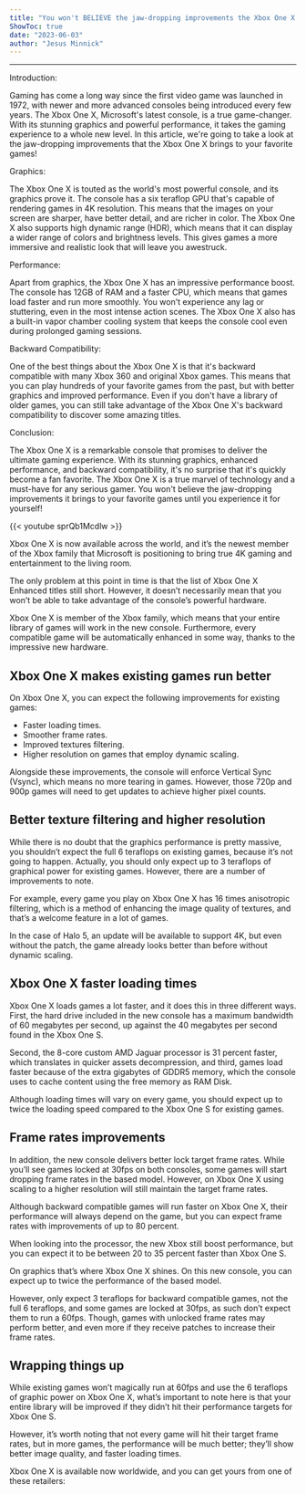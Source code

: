 ```yaml
---
title: "You won't BELIEVE the jaw-dropping improvements the Xbox One X brings to your favorite games!"
ShowToc: true 
date: "2023-06-03"
author: "Jesus Minnick"
---
```

*****
Introduction:

Gaming has come a long way since the first video game was launched in 1972, with newer and more advanced consoles being introduced every few years. The Xbox One X, Microsoft's latest console, is a true game-changer. With its stunning graphics and powerful performance, it takes the gaming experience to a whole new level. In this article, we're going to take a look at the jaw-dropping improvements that the Xbox One X brings to your favorite games!

Graphics:

The Xbox One X is touted as the world's most powerful console, and its graphics prove it. The console has a six teraflop GPU that's capable of rendering games in 4K resolution. This means that the images on your screen are sharper, have better detail, and are richer in color. The Xbox One X also supports high dynamic range (HDR), which means that it can display a wider range of colors and brightness levels. This gives games a more immersive and realistic look that will leave you awestruck.

Performance:

Apart from graphics, the Xbox One X has an impressive performance boost. The console has 12GB of RAM and a faster CPU, which means that games load faster and run more smoothly. You won't experience any lag or stuttering, even in the most intense action scenes. The Xbox One X also has a built-in vapor chamber cooling system that keeps the console cool even during prolonged gaming sessions.

Backward Compatibility:

One of the best things about the Xbox One X is that it's backward compatible with many Xbox 360 and original Xbox games. This means that you can play hundreds of your favorite games from the past, but with better graphics and improved performance. Even if you don't have a library of older games, you can still take advantage of the Xbox One X's backward compatibility to discover some amazing titles.

Conclusion:

The Xbox One X is a remarkable console that promises to deliver the ultimate gaming experience. With its stunning graphics, enhanced performance, and backward compatibility, it's no surprise that it's quickly become a fan favorite. The Xbox One X is a true marvel of technology and a must-have for any serious gamer. You won't believe the jaw-dropping improvements it brings to your favorite games until you experience it for yourself!

{{< youtube sprQb1Mcdlw >}} 



Xbox One X is now available across the world, and it’s the newest member of the Xbox family that Microsoft is positioning to bring true 4K gaming and entertainment to the living room.
 
The only problem at this point in time is that the list of Xbox One X Enhanced titles still short. However, it doesn’t necessarily mean that you won’t be able to take advantage of the console’s powerful hardware.
 
Xbox One X is member of the Xbox family, which means that your entire library of games will work in the new console. Furthermore, every compatible game will be automatically enhanced in some way, thanks to the impressive new hardware.
 
## Xbox One X makes existing games run better
 
On Xbox One X, you can expect the following improvements for existing games: 
 
- Faster loading times.
 - Smoother frame rates.
 - Improved textures filtering.
 - Higher resolution on games that employ dynamic scaling.

 
Alongside these improvements, the console will enforce Vertical Sync (Vsync), which means no more tearing in games. However, those 720p and 900p games will need to get updates to achieve higher pixel counts.
 
## Better texture filtering and higher resolution
 
While there is no doubt that the graphics performance is pretty massive, you shouldn’t expect the full 6 teraflops on existing games, because it’s not going to happen. Actually, you should only expect up to 3 teraflops of graphical power for existing games. However, there are a number of improvements to note.
 
For example, every game you play on Xbox One X has 16 times anisotropic filtering, which is a method of enhancing the image quality of textures, and that’s a welcome feature in a lot of games.
 
In the case of Halo 5, an update will be available to support 4K, but even without the patch, the game already looks better than before without dynamic scaling.
 
## Xbox One X faster loading times
 
Xbox One X loads games a lot faster, and it does this in three different ways. First, the hard drive included in the new console has a maximum bandwidth of 60 megabytes per second, up against the 40 megabytes per second found in the Xbox One S.
 
Second, the 8-core custom AMD Jaguar processor is 31 percent faster, which translates in quicker assets decompression, and third, games load faster because of the extra gigabytes of GDDR5 memory, which the console uses to cache content using the free memory as RAM Disk.
 
Although loading times will vary on every game, you should expect up to twice the loading speed compared to the Xbox One S for existing games.
 
## Frame rates improvements
 
In addition, the new console delivers better lock target frame rates. While you’ll see games locked at 30fps on both consoles, some games will start dropping frame rates in the based model. However, on Xbox One X using scaling to a higher resolution will still maintain the target frame rates.
 
Although backward compatible games will run faster on Xbox One X, their performance will always depend on the game, but you can expect frame rates with improvements of up to 80 percent.
 
When looking into the processor, the new Xbox still boost performance, but you can expect it to be between 20 to 35 percent faster than Xbox One S.
 
On graphics that’s where Xbox One X shines. On this new console, you can expect up to twice the performance of the based model.
 
However, only expect 3 teraflops for backward compatible games, not the full 6 teraflops, and some games are locked at 30fps, as such don’t expect them to run a 60fps. Though, games with unlocked frame rates may perform better, and even more if they receive patches to increase their frame rates.
 
## Wrapping things up
 
While existing games won’t magically run at 60fps and use the 6 teraflops of graphic power on Xbox One X, what’s important to note here is that your entire library will be improved if they didn’t hit their performance targets for Xbox One S.
 
However, it’s worth noting that not every game will hit their target frame rates, but in more games, the performance will be much better; they’ll show better image quality, and faster loading times.
 
Xbox One X is available now worldwide, and you can get yours from one of these retailers:




